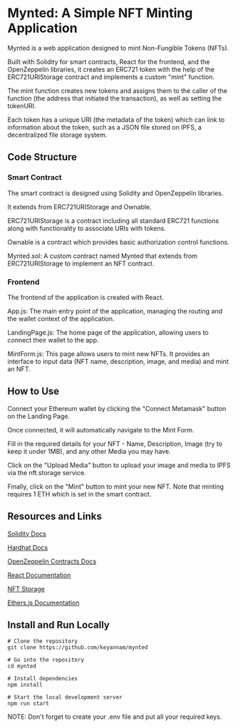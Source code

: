 # Mynted: A Simple NFT Minting Application

Mynted is a web application designed to mint Non-Fungible Tokens (NFTs). 

Built with Solidity for smart contracts, React for the frontend, and the OpenZeppelin libraries, it creates an ERC721 token with the help of the ERC721URIStorage contract and implements a custom "mint" function. 

The mint function creates new tokens and assigns them to the caller of the function (the address that initiated the transaction), as well as setting the tokenURI. 

Each token has a unique URI (the metadata of the token) which can link to information about the token, such as a JSON file stored on IPFS, a decentralized file storage system.

<h2>Code Structure</h2>

<h3>Smart Contract</h3>

The smart contract is designed using Solidity and OpenZeppelin libraries. 

It extends from ERC721URIStorage and Ownable.

ERC721URIStorage is a contract including all standard ERC721 functions along with functionality to associate URIs with tokens. 

Ownable is a contract which provides basic authorization control functions.

Mynted.sol: A custom contract named Mynted that extends from ERC721URIStorage to implement an NFT contract. 

<h3>Frontend</h3>
The frontend of the application is created with React.

App.js: The main entry point of the application, managing the routing and the wallet context of the application.

LandingPage.js: The home page of the application, allowing users to connect their wallet to the app.

MintForm.js: This page allows users to mint new NFTs. It provides an interface to input data (NFT name, description, image, and media) and mint an NFT.

<h2>How to Use</h2>

Connect your Ethereum wallet by clicking the "Connect Metamask" button on the Landing Page.

Once connected, it will automatically navigate to the Mint Form.

Fill in the required details for your NFT - Name, Description, Image (try to keep it under 1MB), and any other Media you may have.

Click on the "Upload Media" button to upload your image and media to IPFS via the nft.storage service.

Finally, click on the "Mint" button to mint your new NFT. Note that minting requires 1 ETH which is set in the smart contract.

<h2>Resources and Links</h2>

<a href="https://docs.soliditylang.org/en/v0.8.7/" target="_new">Solidity Docs</a>

<a href="https://hardhat.org/hardhat-runner/docs/guides/project-setup" target="_new">Hardhat Docs</a>

<a href="https://docs.openzeppelin.com/contracts/4.x/" target="_new">OpenZeppelin Contracts Docs</a>

<a href="https://reactjs.org/docs/getting-started.html" target="_new">React Documentation</a>

<a href="https://nft.storage/docs/" target="_new">NFT Storage</a>

<a href="https://docs.ethers.io/v5/" target="_new">Ethers.js Documentation</a>

<h2>Install and Run Locally</h2>


```shell
# Clone the repository
git clone https://github.com/keyannam/mynted

# Go into the repository
cd mynted

# Install dependencies
npm install

# Start the local development server
npm run start
```

NOTE: Don't forget to create your .env file and put all your required keys. 
